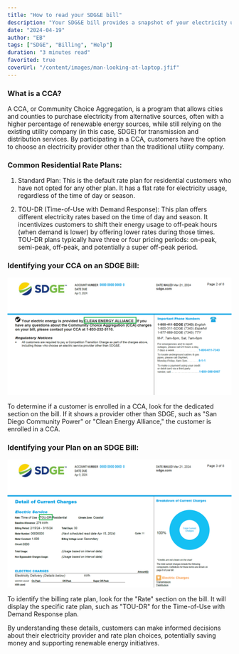 ```yaml
---
title: "How to read your SDG&E bill"
description: "Your SDG&E bill provides a snapshot of your electricity use and costs every month. It's easier to track and control your energy costs once you know where to look. Here is a sample bill to point you in the right direction."
date: "2024-04-19"
author: "EB"
tags: ["SDGE", "Billing", "Help"]
duration: "3 minutes read"
favorited: true
coverUrl: "/content/images/man-looking-at-laptop.jfif"
---
```


### What is a CCA?

A CCA, or Community Choice Aggregation, is a program that allows cities and counties to purchase electricity from alternative sources, often with a higher percentage of renewable energy sources, while still relying on the existing utility company (in this case, SDGE) for transmission and distribution services. By participating in a CCA, customers have the option to choose an electricity provider other than the traditional utility company.

### Common Residential Rate Plans:

1. Standard Plan: This is the default rate plan for residential customers who have not opted for any other plan. It has a flat rate for electricity usage, regardless of the time of day or season.

2. TOU-DR (Time-of-Use with Demand Response): This plan offers different electricity rates based on the time of day and season. It incentivizes customers to shift their energy usage to off-peak hours (when demand is lower) by offering lower rates during those times. TOU-DR plans typically have three or four pricing periods: on-peak, semi-peak, off-peak, and potentially a super off-peak period.

### Identifying your CCA on an SDGE Bill:

![SDGE Bill CCA](/content/images/sdge-bill-cca.png)

To determine if a customer is enrolled in a CCA, look for the dedicated section on the bill. If it shows a provider other than SDGE, such as "San Diego Community Power" or "Clean Energy Alliance," the customer is enrolled in a CCA.

### Identifying your Plan on an SDGE Bill:

![SDGE Bill TOU-DR](/content/images/sdge-bill-tou.png)

To identify the billing rate plan, look for the "Rate" section on the bill. It will display the specific rate plan, such as "TOU-DR" for the Time-of-Use with Demand Response plan.

By understanding these details, customers can make informed decisions about their electricity provider and rate plan choices, potentially saving money and supporting renewable energy initiatives. 